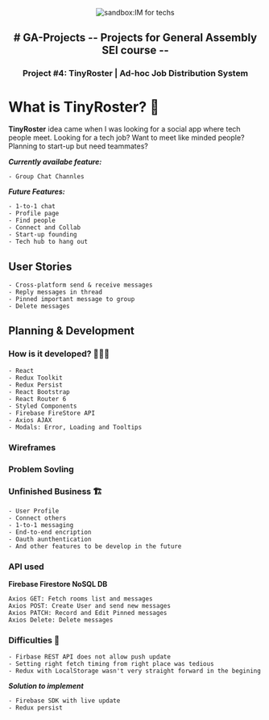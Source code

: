 <p align="center"> <img src="https://user-images.githubusercontent.com/99118414/160223632-50186ac7-c519-4029-9038-0998a661a1b1.png" alt="sandbox:IM for techs" border="0" /></p>

<h2 align="center">
# GA-Projects -- Projects for General Assembly SEI course --
</h2>
<h3 align="center">
Project #4: TinyRoster | Ad-hoc Job Distribution System
</h3>

# What is TinyRoster? 🤔

**TinyRoster** idea came when I was looking for a social app where tech people meet.
Looking for a tech job? Want to meet like minded people? Planning to start-up but need teammates?

**_Currently availabe feature:_**

```
- Group Chat Channles
```

**_Future Features:_**

```
- 1-to-1 chat
- Profile page
- Find people
- Connect and Collab
- Start-up founding
- Tech hub to hang out
```

## User Stories

```
- Cross-platform send & receive messages
- Reply messages in thread
- Pinned important message to group
- Delete messages
```

## Planning & Development

### How is it developed? 🧑🏻‍💻

```
- React
- Redux Toolkit
- Redux Persist
- React Bootstrap
- React Router 6
- Styled Components
- Firebase FireStore API
- Axios AJAX
- Modals: Error, Loading and Tooltips
```

### Wireframes

### Problem Sovling

### Unfinished Business 🏗

```
- User Profile
- Connect others
- 1-to-1 messaging
- End-to-end encription
- Oauth aunthentication
- And other features to be develop in the future
```

### API used

**Firebase Firestore NoSQL DB**

```
Axios GET: Fetch rooms list and messages
Axios POST: Create User and send new messages
Axios PATCH: Record and Edit Pinned messages
Axios Delete: Delete messages
```

### Difficulties 🚧

```
- Firbase REST API does not allow push update
- Setting right fetch timing from right place was tedious
- Redux with LocalStorage wasn't very straight forward in the begining
```

**_Solution to implement_**

```
- Firebase SDK with live update
- Redux persist
```
